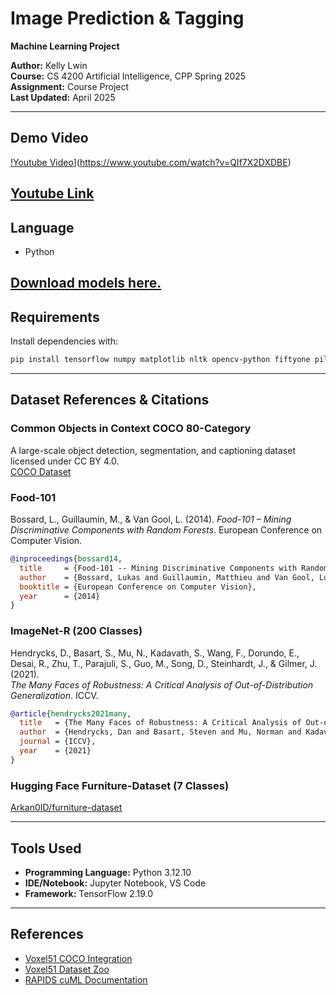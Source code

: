 # Image Prediction & Tagging

**Machine Learning Project**

**Author:** Kelly Lwin  
**Course:** CS 4200 Artificial Intelligence, CPP Spring 2025  
**Assignment:** Course Project  
**Last Updated:** April 2025  

---
## Demo Video

[!Youtube Video](https://img.youtube.com/vi/QIf7X2DXDBE/0.jpg)](https://www.youtube.com/watch?v=QIf7X2DXDBE)

[Youtube Link](https://youtu.be/QIf7X2DXDBE?si=aH_GTB3ARBp735x8)
---
## Language

- Python

[Download models here.](https://livecsupomona-my.sharepoint.com/:f:/g/personal/klwin_cpp_edu/Eq2qKShAYGRCpFzuoglnmuEBPv6kZzKLQ0zSH1RELokbWg?e=mjuYI1)
---

## Requirements

Install dependencies with:

```bash
pip install tensorflow numpy matplotlib nltk opencv-python fiftyone pillow
```

---

## Dataset References & Citations

### Common Objects in Context COCO 80-Category
A large-scale object detection, segmentation, and captioning dataset licensed under CC BY 4.0.  
[COCO Dataset](https://cocodataset.org/#home)

### Food-101  
Bossard, L., Guillaumin, M., & Van Gool, L. (2014). _Food-101 – Mining Discriminative Components with Random Forests_. European Conference on Computer Vision.

```bibtex
@inproceedings{bossard14,
  title     = {Food-101 -- Mining Discriminative Components with Random Forests},
  author    = {Bossard, Lukas and Guillaumin, Matthieu and Van Gool, Luc},
  booktitle = {European Conference on Computer Vision},
  year      = {2014}
}
```

### ImageNet-R (200 Classes)
Hendrycks, D., Basart, S., Mu, N., Kadavath, S., Wang, F., Dorundo, E., Desai, R., Zhu, T., Parajuli, S., Guo, M., Song, D., Steinhardt, J., & Gilmer, J. (2021).  
_The Many Faces of Robustness: A Critical Analysis of Out-of-Distribution Generalization_. ICCV.

```bibtex
@article{hendrycks2021many,
  title   = {The Many Faces of Robustness: A Critical Analysis of Out-of-Distribution Generalization},
  author  = {Hendrycks, Dan and Basart, Steven and Mu, Norman and Kadavath, Saurav and Wang, Frank and Dorundo, Evan and Desai, Rahul and Zhu, Tyler and Parajuli, Samyak and Guo, Mike and Song, Dawn and Steinhardt, Jacob and Gilmer, Justin},
  journal = {ICCV},
  year    = {2021}
}
```

### Hugging Face Furniture-Dataset (7 Classes)
[Arkan0ID/furniture-dataset](https://huggingface.co/datasets/Arkan0ID/furniture-dataset)

---

## Tools Used

- **Programming Language:** Python 3.12.10  
- **IDE/Notebook:** Jupyter Notebook, VS Code  
- **Framework:** TensorFlow 2.19.0  

---

## References

- [Voxel51 COCO Integration](https://docs.voxel51.com/integrations/coco.html)  
- [Voxel51 Dataset Zoo](https://docs.voxel51.com/dataset_zoo/index.html)  
- [RAPIDS cuML Documentation](https://docs.rapids.ai/api/cuml/stable/)  
